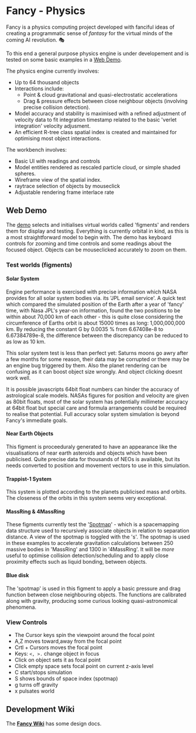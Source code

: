 Fancy - Physics
===============

Fancy is a physics computing project developed with fanciful ideas of creating a programmatic sense of *fantasy* for the virtual minds of the coming AI revolution.  :performing_arts:

To this end a general purpose physics engine is under developement and is tested on some basic examples in a [Web Demo](http://strainer.github.io/fancy/). 

The physics engine currently involves:
* Up to 64 thousand objects
* Interactions include: 
  * Point & cloud gravitational and quasi-electrostatic accelerations
  * Drag & pressure effects between close neighbour objects (involving precise collision
detection).
* Model accuracy and stability is maximised with a refined adjustment of velocity data to fit integration timestamp related to the basic 'verlet integration' velocity adjusment.
* An efficient R-tree class spatial index is created and maintained for optimising most object interactions.

The workbench involves:
* Basic UI with readings and controls
* Model entities rendered as rescaled particle cloud, or simple shaded spheres.
* Wireframe view of the spatial index.
* raytrace selection of objects by mouseclick
* Adjustable rendering frame interlace rate
  
  
## Web Demo
The [demo](http://strainer.github.io/fancy/) selects and initialises virtual worlds called 'figments' and renders them for display and testing. Everything is currently orbital in kind, as this is a most straightforward model to begin with. The demo has keyboard controls for zooming and time controls and some readings about the focused object. Objects can be mouseclicked accurately to zoom on them.

### Test worlds (figments)

#### Solar System

Engine performance is exercised with precise information which NASA provides for all solar system bodies via. its 'JPL email service'. A quick test which compared the simulated position of the Earth after a year of 'fancy' time, with Nasa JPL's year-on information, found the two positions to be within about 70,000 km of each other - this is quite close considering the circumference of Earths orbit is about 15000 times as long: 1,000,000,000 km. By reducing the constant G by 0.0035 % from 6.67408e-8 to 6.67384789e-8, the difference between the discrepancy can be reduced to as low as 10 km. 

This solar system test is less than perfect yet: Saturns moons go awry after a few months for some reason, their data may be corrupted or there may be an engine bug triggered by them. Also the planet rendering can be confusing as it can boost object size wrongly. And object clicking doesnt work well.

It is possible javascripts 64bit float numbers can hinder the accuracy of astrological scale models. NASAs figures for position and velocity are given as 80bit floats, most of the solar system has potentially millimeter accuracy at 64bit float but special care and formula arrangements could be required to realise that potential. Full accuracy solar system simulation is beyond Fancy's immediate goals.

#### Near Earth Objects
This figment is proceeduraly generated to have an appearance like the visualisations of near earth asteroids and objects which have been publicised. Quite precise data for thousands of NEOs is available, but its needs converted to position and movement vectors to use in this simulation.

#### Trappist-1 System
This system is plotted according to the planets publicised mass and orbits. The closeness of the orbits in this system seems very exceptional.

#### MassRing & 4MassRing
These figments currently test the '[Spotmap](https://github.com/strainer/fancy/wiki/spotmap)' - which is a spacemapping data structure used to recursively associate objects in relation to separation distance. A view of the spotmap is toggled with the 's'. The spotmap is used in these examples to accelerate gravitation calculations between 250 massive bodies in 'MassRing' and 1300 in '4MassRing'. It will be *more* useful to optimise collision detection/scheduling and to apply close proximity effects such as liquid bonding, between objects.

#### Blue disk
The 'spotmap' is used in this figment to apply a basic pressure and drag function between close neighbouring objects. The functions are calibrated along with gravity, producing some curious looking quasi-astronomical phenomena.

### View Controls

* The Cursor keys spin the viewpoint around the focal point
* A,Z moves toward,away from the focal point 
* Crtl + Cursors moves the focal point
* Keys: `<, >.` change object in focus  
* Click on object sets it as focal point
* Click empty space sets focal point on current z-axis level  
* C start/stops simulation
* S shows bounds of space index (spotmap)
* g turns off gravity
* x pulsates world


## Development Wiki

The **[Fancy Wiki](https://github.com/strainer/fancy/wiki)** has some design docs.